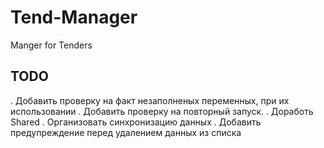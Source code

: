 # Tend-Manager
  Manger for Tenders
  
## TODO
  . Добавить проверку на факт незаполненых переменных, при их использовании
  . Добавить проверку на повторный запуск.
  . Доработь Shared
  . Организовать синхронизацию данных
  . Добавить предупреждение перед удалением данных из списка